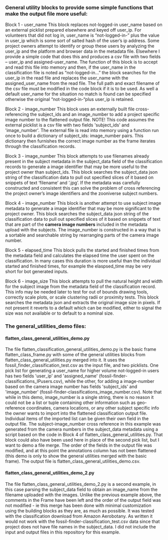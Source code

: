 ### General utility blocks to provide some simple functions that make the output file more useful:

Block 1 - user_name  This block replaces not-logged-in user_name based on an external picklist prepared elsewhere and keyed off user_ip. For volunteers that did not log in, user_name is “not-logged-in-” plus the value in user_ip which is some sort of salted hash of the user’s ip address. Some project owners attempt to identify or group these users by analyzing the user_ip and the platform and browser data in the metadata file. Elsewhere I provide a simple code that does this and produces a csv file with two fields – user_ip and assigned-user_name. The function of this block is to accept and read this file into memory and then, if the user_name in the classification file is noted as “not-logged-in…” the block searches for the user_ip in the read file and replaces the user_name with the assigned_user_name from the read file. The full path and exact filename of the csv file must be modified in the code block if it is to be used. As well a default user_name for the situation no match is found can be specified otherwise the original “not-logged-in-“plus user_ip is retained.

Block 2 - image_number  This block uses an externally built file cross-referencing the subject_ids and an image_number to add a project specific image number to the flattened output file.  NOTE! This code assumes the external picklist is a csv file with two fields 'subject_ids' and 'image_number'.  The external file is read into memory using a function run once to build a dictionary of subject_ids: image_number pairs.  This dictionary then furnishes the correct image number as the frame iterates through the classification records.

Block 3 - image_number  This block attempts to use filenames already present in the subject metadata in the subject_data field of the classification records to generate a image identifier that may be more useful to the project owner than subject_ids. This block searches the subject_data json string of the classification data to pull out specified slices of it based on snippets of text ‘filename’ and ‘.jpg’. If the metadata was carefully constructed and consistent this can solve the problem of cross referencing the project owner’s image identifiers and the zooniverse subject numbers. 

Block 4 - image_number  This block is another attempt to use subject image metadata to generate a image identifier that may be more significant to the project owner. This block searches the subject_data json string of the classification data to pull out specified slices of it based on snippets of text that are part of the **camera image numbers** included in the metadata upload with the subjects. The image_number is constructed in a way that is a sortable and searchable string by rearranging parts of the camera image number.

Block 5 - elapsed_time  This block pulls the started and finished times from the metadata field and calculates the elapsed time the user spent on the classification. In many cases this duration is more useful than the individual started and finished times, for example the elaspsed_time may be very short for bot generated inputs.

Block 6 -  image_size This block attempts to pull the natural height and width for the subject image from the metadata field of the classification record. This info may be needed later to test for out of bounds drawing tools, correctly scale plots, or scale clustering radii or proximity tests. This block searches the metadata json and extracts the original image size in pixels. If not present it reverts to a default which can be modified, either to signal the size was not available or to default to a nominal size.

### The general_utilities_demo files:
#### flatten_class_general_utilities_demo.py 
The file flatten_classification_general_utilities_demo.py is the basic frame flatten_class_frame.py with some of the general utilities blocks from flatten_class_general_utilities.py merged into it. It uses the fossil_finder_classification_test.csv as the input file, and two picklists. One pick list for generating a user_name for higher volume not-logged-in users has two fields 'user_ip' and 'assigned_name' (fossil-finder-classifications_IPusers.csv), while the other, for adding a image-number based on the camera image number has fields 'subject_ids' and 'image_number' (fossil-finder-classifications_image_number.csv).  Note that while in this demo, image_number is a single string, there is no reason it could not be a list or tuple containing other information such as geo-reference coordinates, camera locations, or any other subject specific info the owner wants to import into the flattened classification output file.  Individual items of the imported list can be given their own field in the output file. 
The subject-image_number cross reference in this example was generated from the camera numbers in the subject_data metadata using a script based on the code in Block 4 of flatten_class_general_utilities.py.  That block could also have been used here in place of the second pick list, but I want to demo a file merge. The order of the fields in the output file was modified, and at this point the annotations column has not been flattened (this demo is only to show the general utilities merged with the basic frame). The output file is flatten_class_general_utilities_demo.csv.

#### flatten_class_general_utilities_demo_2.py
The file flatten_class_general_utilities_demo_2.py is a second example, in this case parsing the subject_data field to obtain an image_name from the filename uploaded with the images.  Unlike the previous example above, the comments in the Frame have been left and the order of the output field was not modified - ie this merge has been done with minimal customization using the building blocks as they are, as much as possible. It was tested with the classification download from Amazon Aerobotany. As written it would not work with the fossil-finder-classification_test.csv data since that project does not have file names in the subject_data.  I did not include the input and output files in this repository for this example.
